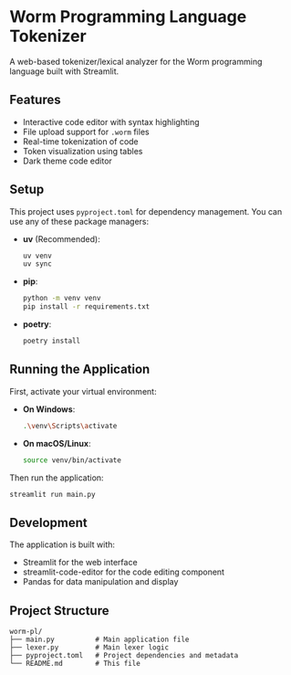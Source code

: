 # Worm Programming Language Tokenizer

A web-based tokenizer/lexical analyzer for the Worm programming language built with Streamlit.

## Features

- Interactive code editor with syntax highlighting
- File upload support for `.worm` files
- Real-time tokenization of code
- Token visualization using tables
- Dark theme code editor

## Setup

This project uses `pyproject.toml` for dependency management. You can use any of these package managers:

- **uv** (Recommended):

  ```bash
  uv venv
  uv sync
  ```

- **pip**:

  ```bash
  python -m venv venv
  pip install -r requirements.txt
  ```

- **poetry**:

  ```bash
  poetry install
  ```

## Running the Application

First, activate your virtual environment:

- **On Windows**:

  ```bash
  .\venv\Scripts\activate
  ```

- **On macOS/Linux**:

  ```bash
  source venv/bin/activate
  ```

Then run the application:

```bash
streamlit run main.py
```

## Development

The application is built with:

- Streamlit for the web interface
- streamlit-code-editor for the code editing component
- Pandas for data manipulation and display

## Project Structure

```
worm-pl/
├── main.py          # Main application file
├── lexer.py         # Main lexer logic
├── pyproject.toml   # Project dependencies and metadata
└── README.md        # This file
```
